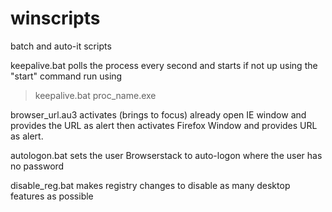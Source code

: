 winscripts
==========

batch and auto-it scripts

keepalive.bat polls the process every second and starts if not up using the "start" command
run using
>keepalive.bat proc_name.exe

browser_url.au3 activates (brings to focus) already open IE window and provides the URL as alert then activates Firefox Window and provides URL as alert.

autologon.bat sets the user Browserstack to auto-logon where the user has no password

disable_reg.bat makes registry changes to disable as many desktop features as possible
